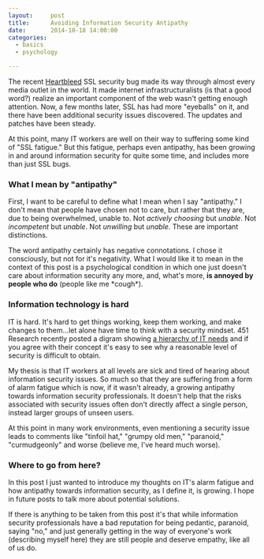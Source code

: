 ```yaml
---
layout:     post
title:      Avoiding Information Security Antipathy
date:       2014-10-18 14:00:00
categories:
  - basics
  - psychology

---
```


The recent [Heartbleed](http://en.wikipedia.org/wiki/Heartbleed) SSL security bug made its way through almost every media outlet in the world. It made internet infrastructuralists (is that a good word?) realize an important component of the web wasn't getting enough attention. Now, a few months later, SSL has had more "eyeballs" on it, and there have been additional security issues discovered. The updates and patches have been steady.

At this point, many IT workers are well on their way to suffering some kind of "SSL fatigue." But this fatigue, perhaps even antipathy, has been growing in and around information security for quite some time, and includes more than just SSL bugs.

<!-- more -->

### What I mean by "antipathy"

First, I want to be careful to define what I mean when I say "antipathy." I don't mean that people have chosen not to care, but rather that they are, due to being overwhelmed, unable to. Not _actively choosing_ but _unable_. Not _incompetent_ but _unable_. Not _unwilling_ but _unable_. These are important distinctions.

The word antipathy certainly has negative connotations. I chose it consciously, but not for it's negativity. What I would like it to mean in the context of this post is a psychological condition in which one just doesn't care about information security any more, and, what's more, **is annoyed by people who do** (people like me \*cough\*).

### Information technology is hard

IT is hard. It's hard to get things working, keep them working, and make changes to them...let alone have time to think with a security mindset. 451 Research recently posted a digram showing [a hierarchy of IT needs](http://informationsecurity.451research.com/?p=5679) and if you agree with their concept it's easy to see why a reasonable level of security is difficult to obtain.

My thesis is that IT workers at all levels are sick and tired of hearing about information security issues. So much so that they are suffering from a form of alarm fatigue which is now, if it wasn't already, a growing antipathy towards information security professionals. It doesn't help that the risks associated with security issues often don't directly affect a single person, instead larger groups of unseen users.

At this point in many work environments, even mentioning a security issue leads to comments like "tinfoil hat," "grumpy old men," "paranoid," "curmudgeonly" and worse (believe me, I've heard much worse).

### Where to go from here?

In this post I just wanted to introduce my thoughts on IT's alarm fatigue and how antipathy towards information security, as I define it, is growing. I hope in future posts to talk more about potential solutions.

If there is anything to be taken from this post it's that while information security professionals have a bad reputation for being pedantic, paranoid, saying "no," and just generally getting in the way of everyone's work (describing myself here) they are still people and deserve empathy, like all of us do. 
